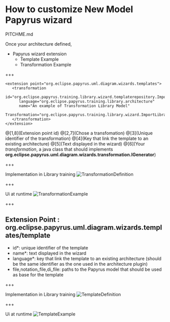 # How to customize New Model Papyrus wizard

PITCHME.md

Once your architecture defined, 

* Papyrus wizard extension
    * Template Example
    * Transformation Example

+++

```
<extension point="org.eclipse.papyrus.uml.diagram.wizards.templates">
   <transformation
      id="org.eclipse.papyrus.training.library.wizard.templaterepository.ImportLibraryExampleInModel"
      language="org.eclipse.papyrus.training.library.architecture" 
      name="An example of Transformation Library Model"
      Transformation="org.eclipse.papyrus.training.library.wizard.ImportLibraryTemplateInModel">
   </transformation>           
</extension>  
```
@[1,8](Extension point id)
@[2,7](Chose a transfomation)
@[3](Unique identifier of the transformation)
@[4](Key that link the template to an existing architecture)
@[5](Text displayed in the wizard)
@[6](Your *transformation*, a java class that should implements **org.eclipse.papyrus.uml.diagram.wizards.transformation.IGenerator**)

+++

Implementation in Library training
![TransformationDefinition](/org.eclipse.papyrus.training.library.wizard/doc/TransformationDefinition.png?raw=true "Transformation Definition")  

+++

Ui at runtime
![TransformationExample](/org.eclipse.papyrus.training.library.wizard/doc/TransformationExample.png?raw=true "Transformation Example")  

+++

## Extension Point : org.eclipse.papyrus.uml.diagram.wizards.templates/template 
  - id*: unique identifier of the template
  - name*: text displayed in the wizard
  - language*: key that link the template to an existing architecture (should be the same identifier as the one used in the architecture plugin)
  - file,notation_file,di_file: paths to the Papyrus model that should be used as base for the template

+++

Implementation in Library training
![TemplateDefinition](/org.eclipse.papyrus.training.library.wizard/doc/TemplateDefinition.png?raw=true "Template Definition")  

+++

Ui at runtime
![TemplateExample](/org.eclipse.papyrus.training.library.wizard/doc/TemplateExample.png?raw=true "Template Example")  
